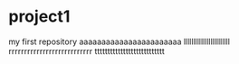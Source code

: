 # project1
my first repository
aaaaaaaaaaaaaaaaaaaaaaa
llllllllllllllllllllllll
rrrrrrrrrrrrrrrrrrrrrrrrrrr
ttttttttttttttttttttttttttt

